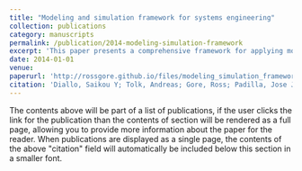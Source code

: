 ```yaml
---
title: "Modeling and simulation framework for systems engineering"
collection: publications
category: manuscripts
permalink: /publication/2014-modeling-simulation-framework
excerpt: 'This paper presents a comprehensive framework for applying modeling and simulation techniques to systems engineering problems.'
date: 2014-01-01
venue:
paperurl: 'http://rossgore.github.io/files/modeling_simulation_framework.pdf'
citation: 'Diallo, Saikou Y; Tolk, Andreas; Gore, Ross; Padilla, Jose J. (2014). "Modeling and simulation framework for systems engineering."'
---
```

The contents above will be part of a list of publications, if the user clicks the link for the publication than the contents of section will be rendered as a full page, allowing you to provide more information about the paper for the reader. When publications are displayed as a single page, the contents of the above "citation" field will automatically be included below this section in a smaller font.